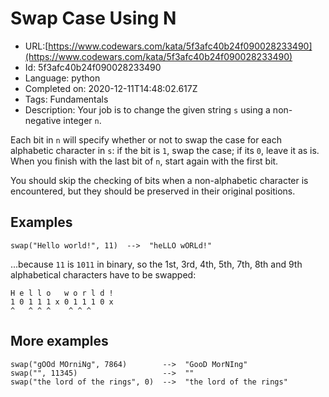 # Swap Case Using N

 - URL:[https://www.codewars.com/kata/5f3afc40b24f090028233490](https://www.codewars.com/kata/5f3afc40b24f090028233490)
 - Id: 5f3afc40b24f090028233490
 - Language: python
 - Completed on: 2020-12-11T14:48:02.617Z
 - Tags: Fundamentals
 - Description:
Your job is to change the given string `s` using a non-negative integer `n`.

Each bit in `n` will specify whether or not to swap the case for each alphabetic character in `s`: if the bit is `1`, swap the case; if its `0`, leave it as is. When you finish with the last bit of `n`, start again with the first bit.

You should skip the checking of bits when a non-alphabetic character is encountered, but they should be preserved in their original positions.

## Examples

```
swap("Hello world!", 11)  -->  "heLLO wORLd!"
```

...because `11` is `1011` in binary, so the 1st, 3rd, 4th, 5th, 7th, 8th and 9th alphabetical characters have to be swapped:

```
H e l l o   w o r l d !
1 0 1 1 1 x 0 1 1 1 0 x
^   ^ ^ ^    ^ ^ ^
```

## More examples

```
swap("gOOd MOrniNg", 7864)        -->  "GooD MorNIng"
swap("", 11345)                   -->  ""
swap("the lord of the rings", 0)  -->  "the lord of the rings"
```
